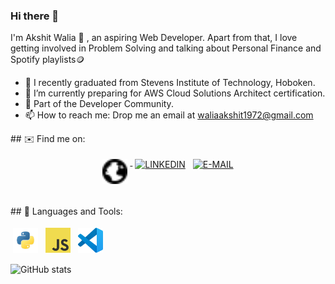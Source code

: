 ### Hi there 👋
I'm Akshit Walia 🙌 , an aspiring Web Developer. Apart from that, I love getting involved in Problem Solving and talking about Personal Finance and Spotify playlists🪙


- 🔭 I recently graduated from Stevens Institute of Technology, Hoboken.
- 🌱 I’m currently preparing for AWS Cloud Solutions Architect certification.
- 👯 Part of the Developer Community.
- 📫 How to reach me: Drop me an email at waliaakshit1972@gmail.com

<be />
## ✉️ Find me on:
<p align="center">
 <a href="https://github.com/waliaakshit" target="_blank" rel="noopener noreferrer"> <img src="https://raw.githubusercontent.com/iconic/open-iconic/master/svg/globe.svg" alt="GITHUB" height="40" style="vertical-align:top; margin:4px"> </a>
 <a href="http://www.linkedin.com/in/akshit-walia-b73273162" target="_blank" rel="noopener noreferrer"> <img src="https://cdn.jsdelivr.net/npm/simple-icons@v3/icons/linkedin.svg" alt="LINKEDIN" height="40" style="vertical-align:top; margin:4px"></a>
 <a href="mailto:waliaakshit1972@gmail.com"> <img src="https://cdn.jsdelivr.net/npm/simple-icons@v3/icons/gmail.svg" alt="E-MAIL" height="40" style="vertical-align:top; margin:4px"></a>
</p>

<br />
## 🧰 Languages and Tools:
<p>
<img src="https://raw.githubusercontent.com/github/explore/80688e429a7d4ef2fca1e82350fe8e3517d3494d/topics/python/python.png" alt="Python" height="40" style="vertical-align:top; margin:4px">
<img src="https://raw.githubusercontent.com/github/explore/80688e429a7d4ef2fca1e82350fe8e3517d3494d/topics/javascript/javascript.png" alt="Javascript" height="40" style="vertical-align:top; margin:4px">
<img src="https://raw.githubusercontent.com/github/explore/80688e429a7d4ef2fca1e82350fe8e3517d3494d/topics/visual-studio-code/visual-studio-code.png" alt="VS Code" height="40" style="vertical-align:top; margin:4px">
</p>

![GitHub stats](https://github-readme-stats.vercel.app/api?username=waliaakshit&show_icons=true&theme=tokyonight)
            

